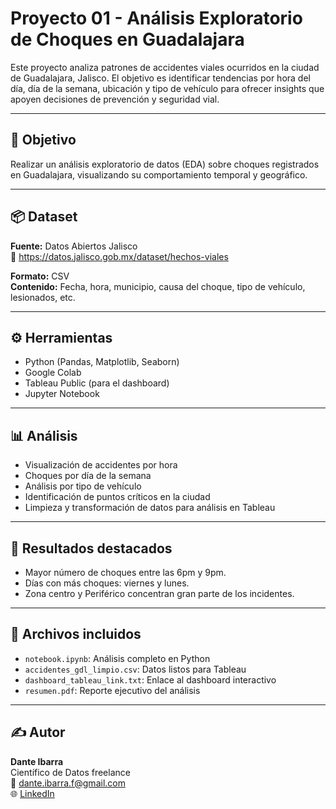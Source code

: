 # Proyecto 01 - Análisis Exploratorio de Choques en Guadalajara

Este proyecto analiza patrones de accidentes viales ocurridos en la ciudad de Guadalajara, Jalisco. El objetivo es identificar tendencias por hora del día, día de la semana, ubicación y tipo de vehículo para ofrecer insights que apoyen decisiones de prevención y seguridad vial.

---

## 🧠 Objetivo

Realizar un análisis exploratorio de datos (EDA) sobre choques registrados en Guadalajara, visualizando su comportamiento temporal y geográfico.

---

## 📦 Dataset

**Fuente:** Datos Abiertos Jalisco  
🔗 https://datos.jalisco.gob.mx/dataset/hechos-viales

**Formato:** CSV  
**Contenido:** Fecha, hora, municipio, causa del choque, tipo de vehículo, lesionados, etc.

---

## ⚙️ Herramientas

- Python (Pandas, Matplotlib, Seaborn)
- Google Colab
- Tableau Public (para el dashboard)
- Jupyter Notebook

---

## 📊 Análisis

- Visualización de accidentes por hora
- Choques por día de la semana
- Análisis por tipo de vehículo
- Identificación de puntos críticos en la ciudad
- Limpieza y transformación de datos para análisis en Tableau

---

## 🔎 Resultados destacados

- Mayor número de choques entre las 6pm y 9pm.
- Días con más choques: viernes y lunes.
- Zona centro y Periférico concentran gran parte de los incidentes.

---

## 📝 Archivos incluidos

- `notebook.ipynb`: Análisis completo en Python
- `accidentes_gdl_limpio.csv`: Datos listos para Tableau
- `dashboard_tableau_link.txt`: Enlace al dashboard interactivo
- `resumen.pdf`: Reporte ejecutivo del análisis

---

## ✍️ Autor

**Dante Ibarra**  
Científico de Datos freelance  
📧 dante.ibarra.f@gmail.com  
🌐 [LinkedIn](https://www.linkedin.com/in/danteibarrafranco/)
